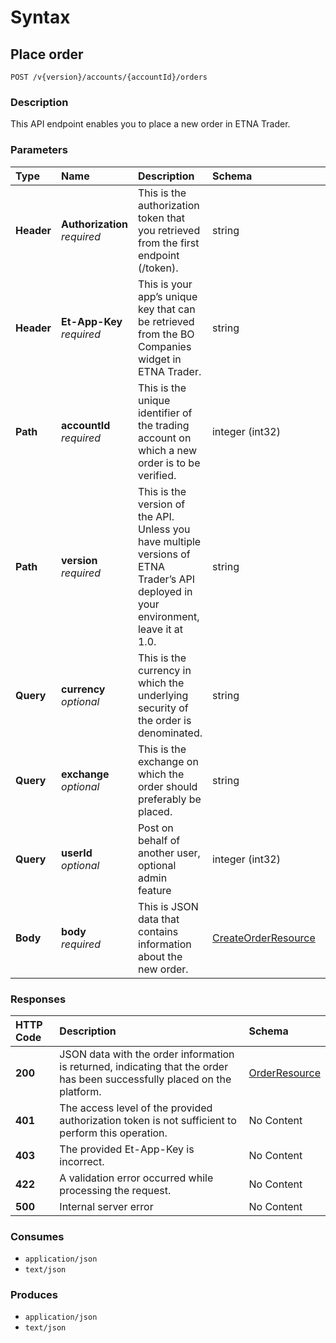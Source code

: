 # Syntax

## Place order

```text
POST /v{version}/accounts/{accountId}/orders
```

### Description

This API endpoint enables you to place a new order in ETNA Trader.

### Parameters

| Type | Name | Description | Schema | Default |
| :--- | :--- | :--- | :--- | :--- |
| **Header** | **Authorization**   _required_ | This is the authorization token that you retrieved from the first endpoint \(/token\). | string |  |
| **Header** | **Et-App-Key**   _required_ | This is your app’s unique key that can be retrieved from the BO Companies widget in ETNA Trader. | string |  |
| **Path** | **accountId**   _required_ | This is the unique identifier of the trading account on which a new order is to be verified. | integer \(int32\) |  |
| **Path** | **version**   _required_ | This is the version of the API. Unless you have multiple versions of ETNA Trader’s API deployed in your environment, leave it at 1.0. | string | `"1"` |
| **Query** | **currency**   _optional_ | This is the currency in which the underlying security of the order is denominated. | string |  |
| **Query** | **exchange**   _optional_ | This is the exchange on which the order should preferably be placed. | string |  |
| **Query** | **userId**   _optional_ | Post on behalf of another user, optional admin feature | integer \(int32\) | `0` |
| **Body** | **body**   _required_ | This is JSON data that contains information about the new order. | [CreateOrderResource](orders_placeorder.md#createorderresource) |  |

### Responses

| HTTP Code | Description | Schema |
| :--- | :--- | :--- |
| **200** | JSON data with the order information is returned, indicating that the order has been successfully placed on the platform. | [OrderResource](orders_placeorder.md#orderresource) |
| **401** | The access level of the provided authorization token is not sufficient to perform this operation. | No Content |
| **403** | The provided Et-App-Key is incorrect. | No Content |
| **422** | A validation error occurred while processing the request. | No Content |
| **500** | Internal server error | No Content |

### Consumes

* `application/json`
* `text/json`

### Produces

* `application/json`
* `text/json`

